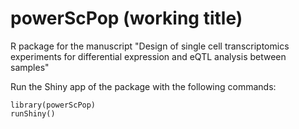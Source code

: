 # powerScPop (working title)

R package for the manuscript "Design of single cell transcriptomics experiments for differential expression and eQTL analysis between samples"

Run the Shiny app of the package with the following commands:

```{R}
library(powerScPop)
runShiny()
```

